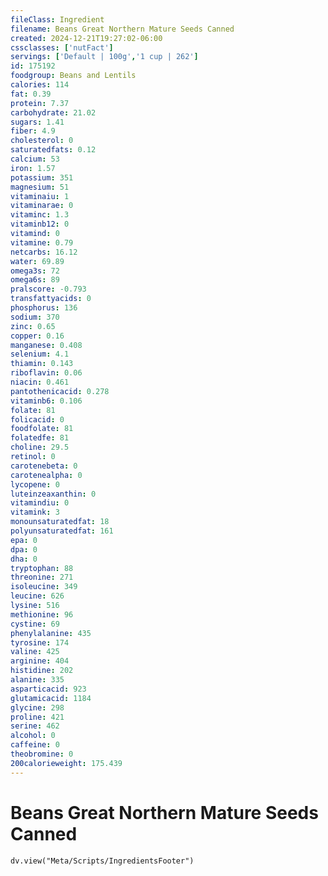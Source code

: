```yaml
---
fileClass: Ingredient
filename: Beans Great Northern Mature Seeds Canned
created: 2024-12-21T19:27:02-06:00
cssclasses: ['nutFact']
servings: ['Default | 100g','1 cup | 262']
id: 175192
foodgroup: Beans and Lentils
calories: 114
fat: 0.39
protein: 7.37
carbohydrate: 21.02
sugars: 1.41
fiber: 4.9
cholesterol: 0
saturatedfats: 0.12
calcium: 53
iron: 1.57
potassium: 351
magnesium: 51
vitaminaiu: 1
vitaminarae: 0
vitaminc: 1.3
vitaminb12: 0
vitamind: 0
vitamine: 0.79
netcarbs: 16.12
water: 69.89
omega3s: 72
omega6s: 89
pralscore: -0.793
transfattyacids: 0
phosphorus: 136
sodium: 370
zinc: 0.65
copper: 0.16
manganese: 0.408
selenium: 4.1
thiamin: 0.143
riboflavin: 0.06
niacin: 0.461
pantothenicacid: 0.278
vitaminb6: 0.106
folate: 81
folicacid: 0
foodfolate: 81
folatedfe: 81
choline: 29.5
retinol: 0
carotenebeta: 0
carotenealpha: 0
lycopene: 0
luteinzeaxanthin: 0
vitamindiu: 0
vitamink: 3
monounsaturatedfat: 18
polyunsaturatedfat: 161
epa: 0
dpa: 0
dha: 0
tryptophan: 88
threonine: 271
isoleucine: 349
leucine: 626
lysine: 516
methionine: 96
cystine: 69
phenylalanine: 435
tyrosine: 174
valine: 425
arginine: 404
histidine: 202
alanine: 335
asparticacid: 923
glutamicacid: 1184
glycine: 298
proline: 421
serine: 462
alcohol: 0
caffeine: 0
theobromine: 0
200calorieweight: 175.439
---
```


# Beans Great Northern Mature Seeds Canned

```dataviewjs
dv.view("Meta/Scripts/IngredientsFooter")
```